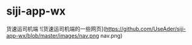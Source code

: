 # siji-app-wx
货速运司机端
![货速运司机端的一些网页](https://github.com/UseAder/siji-app-wx/blob/master/images/nav.png nav.png)

